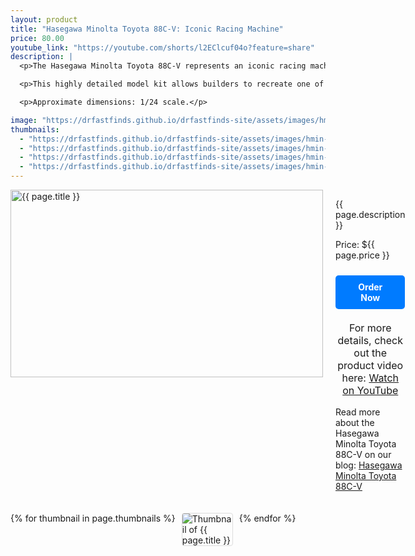 ```yaml
---
layout: product
title: "Hasegawa Minolta Toyota 88C-V: Iconic Racing Machine"
price: 80.00
youtube_link: "https://youtube.com/shorts/l2EClcuf04o?feature=share"
description: |
  <p>The Hasegawa Minolta Toyota 88C-V represents an iconic racing machine from the world of endurance racing. This model kit, at 1/24 scale, perfectly captures the design and spirit of the Toyota 88C-V, known for its legendary performance at Le Mans and other endurance races.</p>

  <p>This highly detailed model kit allows builders to recreate one of the most memorable race cars from Toyota's rich motorsport history. Whether you're a collector or a hobbyist, this model kit provides a rewarding building experience and an impressive display piece for any motorsport enthusiast.</p>

  <p>Approximate dimensions: 1/24 scale.</p>

image: "https://drfastfinds.github.io/drfastfinds-site/assets/images/hmin.jpg"
thumbnails:
  - "https://drfastfinds.github.io/drfastfinds-site/assets/images/hmin-1.jpg"
  - "https://drfastfinds.github.io/drfastfinds-site/assets/images/hmin-2.jpg"
  - "https://drfastfinds.github.io/drfastfinds-site/assets/images/hmin-3.jpg"
  - "https://drfastfinds.github.io/drfastfinds-site/assets/images/hmin-4.jpg"
---
```


<div class="product-detail">
    <div class="product-image-box">
        <img class="main-image" src="{{ page.image }}" alt="{{ page.title }}">
    </div>
    <div class="product-text">
        <p>{{ page.description }}</p>
        <p>Price: ${{ page.price }}</p>
        <a href="{{ site.baseurl }}/order" class="buy-now">Order Now</a>
        <p class="youtube-link">For more details, check out the product video here: 
            <a href="{{ page.youtube_link }}" target="_blank">Watch on YouTube</a>
        </p>
        <p>Read more about the Hasegawa Minolta Toyota 88C-V on our blog: 
            <a href="https://drfastfinds.github.io/drfastfinds-site/collectibles/model%20kits/hasegawa/toyota/minolta/2024/09/25/hasegawa-minolta.html" target="_blank">Hasegawa Minolta Toyota 88C-V</a>
        </p>
    </div>
</div>

<div class="thumbnail-carousel">
    {% for thumbnail in page.thumbnails %}
    <img class="thumbnail" src="{{ thumbnail }}" alt="Thumbnail of {{ page.title }}">
    {% endfor %}
</div>

<style>
.product-detail {
    display: flex;
    align-items: flex-start;
    gap: 20px;
    margin-bottom: 20px;
}

.product-image-box {
    flex-shrink: 0;
    width: 500px; 
    height: 300px; 
    overflow: hidden; 
}

.main-image {
    width: 100%; 
    height: 100%; 
    object-fit: contain; 
    display: block;
}

.product-text {
    max-width: 400px;
    flex-grow: 1;
}

.thumbnail-carousel {
    margin-top: 20px;
    display: flex;
    flex-wrap: wrap; 
    gap: 10px;
    justify-content: flex-start;
}

.thumbnail {
    max-width: 80px;
    cursor: pointer;
    border: 1px solid #ddd;
    border-radius: 4px;
}

.youtube-link {
    text-align: center;
    margin-top: 20px;
    font-size: 16px;
}

.buy-now {
    display: inline-block;
    padding: 10px 20px;
    margin-top: 10px;
    background-color: #007bff;
    color: #fff;
    text-decoration: none;
    border-radius: 5px;
    font-weight: bold;
    text-align: center;
}

.buy-now:hover {
    background-color: #0056b3;
}
</style>

<script>
document.addEventListener('DOMContentLoaded', function() {
    const mainImage = document.querySelector('.main-image');
    const thumbnails = document.querySelectorAll('.thumbnail');

    thumbnails.forEach(thumbnail => {
        thumbnail.addEventListener('click', function() {
            mainImage.src = this.src;
        });
    });
});
</script>
